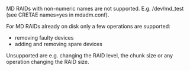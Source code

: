 
MD RAIDs with non-numeric names are not supported. E.g. /dev/md_test (see
CRETAE names=yes in mdadm.conf).


For MD RAIDs already on disk only a few operations are supported:

- removing faulty devices
- adding and removing spare devices

Unsupported are e.g. changing the RAID level, the chunk size or any operation
changing the RAID size.

